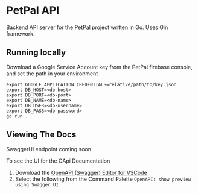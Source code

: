# PetPal API

Backend API server for the PetPal project written in Go. Uses Gin framework.

## Running locally

Download a Google Service Account key from the PetPal firebase console, and set the path in your environment

```
export GOOGLE_APPLICATION_CREDENTIALS=relative/path/to/key.json
export DB_HOST=<db-host>
export DB_PORT=<db-port>
export DB_NAME=<db-name>
export DB_USER=<db-username>
export DB_PASS=<db-password>
go run .
```

## Viewing The Docs

SwaggerUI endpoint coming soon

To see the UI for the OApi Documentation

1. Download the [OpenAPI (Swagger) Editor for VSCode](https://marketplace.visualstudio.com/items?itemName=42Crunch.vscode-openapi)
2. Select the following from the Command Palette
   `OpenAPI: show preview using Swagger UI`
